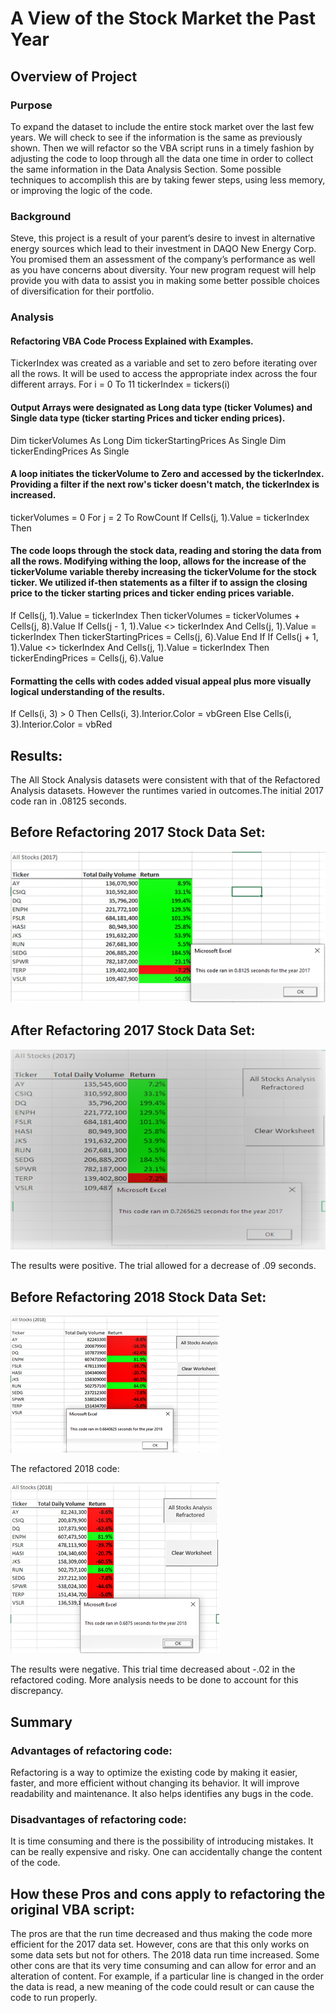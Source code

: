 # A View of the Stock Market the Past Year
## Overview of Project
### Purpose

To expand the dataset to include the entire stock market over the last few years. We will check to see if the information is the same as previously shown. Then we will refactor so the VBA script runs in a timely fashion by adjusting the code to loop through all the data one time in order to collect the same information in the Data Analysis Section. Some possible techniques to accomplish this are by taking fewer steps, using less memory, or improving the logic of the code.

### Background

Steve, this project is a result of your parent’s desire to invest in alternative energy sources which lead to their investment in DAQO New Energy Corp. You promised them an assessment of the company’s performance as well as you have concerns about diversity. Your new program request will help provide you with data to assist you in making some better possible choices of diversification for their portfolio.

### Analysis

#### Refactoring VBA Code Process Explained with Examples.

TickerIndex was created as a variable and set to zero before iterating over all the rows. It will be used to access the appropriate index across the four different arrays.
For i = 0 To 11 tickerIndex = tickers(i)

#### Output Arrays were designated as Long data type (ticker Volumes) and Single data type (ticker starting Prices and ticker ending prices).

Dim tickerVolumes As Long Dim tickerStartingPrices As Single Dim tickerEndingPrices As Single

#### A loop initiates the tickerVolume to Zero and accessed by the tickerIndex. Providing a filter if the next row's ticker doesn't match, the tickerIndex is increased.

tickerVolumes = 0 For j = 2 To RowCount If Cells(j, 1).Value = tickerIndex Then

#### The code loops through the stock data, reading and storing the data from all the rows. Modifying withing the loop, allows for the increase of the tickerVolume variable thereby increasing the tickerVolume for the stock ticker. We utilized if-then statements as a filter if to assign the closing price to the ticker starting prices and ticker ending prices variable.

If Cells(j, 1).Value = tickerIndex Then tickerVolumes = tickerVolumes + Cells(j, 8).Value If Cells(j - 1, 1).Value <> tickerIndex And Cells(j, 1).Value = tickerIndex Then tickerStartingPrices = Cells(j, 6).Value End If If Cells(j + 1, 1).Value <> tickerIndex And Cells(j, 1).Value = tickerIndex Then tickerEndingPrices = Cells(j, 6).Value

#### Formatting the cells with codes added visual appeal plus more visually logical understanding of the results.

If Cells(i, 3) > 0 Then Cells(i, 3).Interior.Color = vbGreen Else Cells(i, 3).Interior.Color = vbRed

## Results:

The All Stock Analysis datasets were consistent with that of the Refactored Analysis datasets. However the runtimes varied in outcomes.The initial 2017 code ran in .08125 seconds.

## Before Refactoring 2017 Stock Data Set:

![Before Refactoring](https://github.com/hansonj34/stocks-analysis/blob/main/Resources/Before%20refactoring%202017.png?raw=true)

## After Refactoring 2017 Stock Data Set:

![After Refactoring](https://github.com/hansonj34/stocks-analysis/blob/main/Resources/After%20refactoring%202017.png?raw=true)


The results were positive. The trial allowed for a decrease of .09 seconds. 

## Before Refactoring 2018 Stock Data Set:

![Before Refactoring](https://github.com/hansonj34/stocks-analysis/blob/main/Resources/Before%20Refactoring%202018.png?raw=true)

The refactored 2018 code:

![After Refactoring](https://github.com/hansonj34/stocks-analysis/blob/main/Resources/After%20refactoring%202018.png?raw=true)

The results were negative. This trial time decreased about -.02 in the refactored coding. More analysis needs to be done to account for this discrepancy.

## Summary
### Advantages of refactoring code:

Refactoring is a way to optimize the existing code by making it easier, faster, and more efficient without changing its behavior. It will improve readability and maintenance. It also helps identifies any bugs in the code.

### Disadvantages of refactoring code:

It is time consuming and there is the possibility of introducing mistakes. It can be really expensive and risky.  One can accidentally change the content of the code.

## How these Pros and cons apply to refactoring the original VBA script:
The pros are that the run time decreased and thus making the code more efficient for the 2017 data set. However, cons are that this only works on some data sets but not for others. The 2018 data run time increased. Some other cons are that its very time consuming and can allow for error and an alteration of content. For example, if a particular line is changed in the order the data is read, a new meaning of the code could result or can cause the code to run properly.
